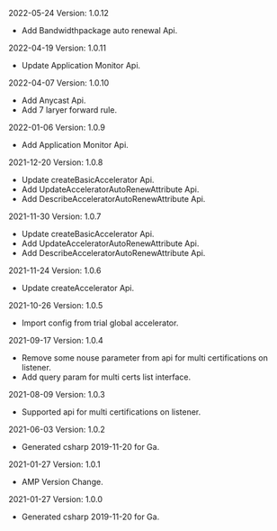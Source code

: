 2022-05-24 Version: 1.0.12
- Add Bandwidthpackage auto renewal Api.

2022-04-19 Version: 1.0.11
- Update Application Monitor Api.

2022-04-07 Version: 1.0.10
- Add Anycast Api.
- Add 7 laryer forward rule.

2022-01-06 Version: 1.0.9
- Add Application Monitor Api.

2021-12-20 Version: 1.0.8
- Update createBasicAccelerator Api.
- Add UpdateAcceleratorAutoRenewAttribute Api.
- Add DescribeAcceleratorAutoRenewAttribute Api.

2021-11-30 Version: 1.0.7
- Update createBasicAccelerator Api.
- Add UpdateAcceleratorAutoRenewAttribute Api.
- Add DescribeAcceleratorAutoRenewAttribute Api.

2021-11-24 Version: 1.0.6
- Update createAccelerator Api.

2021-10-26 Version: 1.0.5
- Import config from trial global accelerator.

2021-09-17 Version: 1.0.4
- Remove some nouse parameter from api for multi certifications on listener.
- Add query param for multi certs list interface.

2021-08-09 Version: 1.0.3
- Supported api for multi certifications on listener.

2021-06-03 Version: 1.0.2
- Generated csharp 2019-11-20 for Ga.

2021-01-27 Version: 1.0.1
- AMP Version Change.

2021-01-27 Version: 1.0.0
- Generated csharp 2019-11-20 for Ga.

